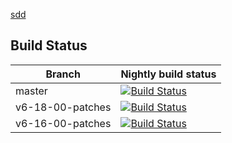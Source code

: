 [sdd](https://lcgapp-services.cern.ch/root-jenkins/buildStatus/icon?job=root-nightly-master)

## Build Status
| Branch | Nightly build status |
|--------|------------|
| master | [![Build Status](https://lcgapp-services.cern.ch/root-jenkins/buildStatus/icon?job=root-nightly-master)](https://lcgapp-services.cern.ch/root-jenkins/view/ROOT/job/root-nightly-master/) |
| v6-18-00-patches | [![Build Status](https://lcgapp-services.cern.ch/root-jenkins/buildStatus/icon?job=root-nightly-v6-18-00-patches)](https://lcgapp-services.cern.ch/root-jenkins/view/ROOT/job/root-nightly-v6-18-00-patches/) |
| v6-16-00-patches | [![Build Status](https://lcgapp-services.cern.ch/root-jenkins/buildStatus/icon?job=root-nightly-v6-16-00-patches)](https://lcgapp-services.cern.ch/root-jenkins/view/ROOT/job/root-nightly-v6-16-00-patches/) |
